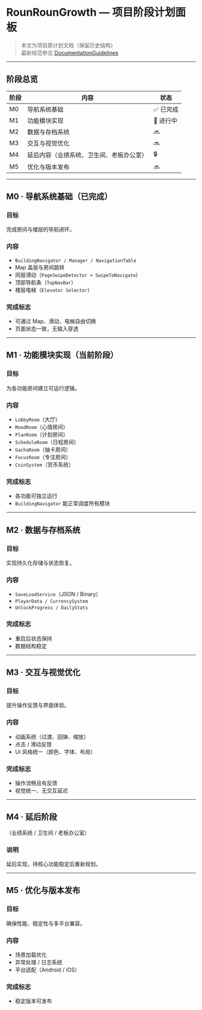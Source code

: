 # RounRounGrowth — 项目阶段计划面板

> 本文为项目原计划文档（保留历史结构）  
> 最新规范参见 [DocumentationGuidelines](/Docs/DocumentationGuidelines.md)

---

## 阶段总览

| 阶段 | 内容 | 状态 |
|------|------|------|
| M0 | 导航系统基础 | ✅ 已完成 |
| M1 | 功能模块实现 | 🚀 进行中 |
| M2 | 数据与存档系统 | 🔜 |
| M3 | 交互与视觉优化 | 🔜 |
| M4 | 延后内容（业绩系统、卫生间、老板办公室） | 🔒 |
| M5 | 优化与版本发布 | 🔜 |

---

## M0 · 导航系统基础（已完成）

### 目标
完成房间与楼层的导航闭环。

### 内容
- `BuildingNavigator / Manager / NavigationTable` 
- Map 盖层与房间跳转 
- 同层滑动（`PageSwipeDetector + SwipeToNavigate`） 
- 顶部导航条（`TopNavBar`）
- 楼层电梯（`Elevator Selector`）

### 完成标志
- 可通过 Map、滑动、电梯自由切换
- 页面状态一致，无输入穿透

---

## M1 · 功能模块实现（当前阶段）

### 目标
为各功能房间建立可运行逻辑。

### 内容
- `LobbyRoom`（大厅）
- `MoodRoom`（心情房间）
- `PlanRoom`（计划房间）
- `ScheduleRoom`（日程房间）
- `GachaRoom`（抽卡房间）
- `FocusRoom`（专注房间）
- `CoinSystem`（货币系统）

### 完成标志

- 各功能可独立运行
- `BuildingNavigator` 能正常调度所有模块

---

## M2 · 数据与存档系统

### 目标
实现持久化存储与状态恢复。

### 内容
- `SaveLoadService`（JSON / Binary）
- `PlayerData / CurrencySystem`
- `UnlockProgress / DailyStats`

### 完成标志
- 重启后状态保持
- 数据结构稳定

---

## M3 · 交互与视觉优化

### 目标
提升操作反馈与界面体验。

### 内容
- 动画系统（过渡、回弹、缩放）
- 点击 / 滑动反馈
- UI 风格统一（颜色、字体、布局）

### 完成标志
- 操作流畅且有反馈
- 视觉统一、无交互延迟  

---

## M4 · 延后阶段
（业绩系统 / 卫生间 / 老板办公室）

### 说明
延后实现，待核心功能稳定后重新规划。

---

## M5 · 优化与版本发布

### 目标

确保性能、稳定性与多平台兼容。

### 内容

- 场景加载优化
- 异常处理 / 日志系统
- 平台适配（Android / iOS）

### 完成标志

- 稳定版本可发布
